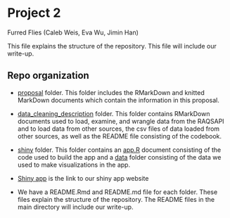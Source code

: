 Project 2
================
Furred Flies (Caleb Weis, Eva Wu, Jimin Han)

This file explains the structure of the repository. This file will
include our write-up.

## Repo organization

-   [proposal](proposal) folder. This folder includes the RMarkDown and
    knitted MarkDown documents which contain the information in this
    proposal.

-   [data_cleaning_description](data_cleaning_description) folder. This
    folder contains RMarkDown documents used to load, examine, and
    wrangle data from the RAQSAPI and to load data from other sources,
    the csv files of data loaded from other sources, as well as the
    README file consisting of the codebook.

-   [shiny](shiny) folder. This folder contains an
    [app.R](air_quality/app.R) document consisting of the code used to
    build the app and a [data](air_quality/data) folder consisting of
    the data we used to make visualizations in the app.

-   [Shiny app](https://hanjimin06.shinyapps.io/furredflies/) is the
    link to our shiny app website

-   We have a README.Rmd and README.md file for each folder. These files
    explain the structure of the repository. The README files in the
    main directory will include our write-up.
